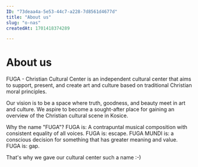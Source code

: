 ```yaml
---
ID: "73deaa4a-5e53-44c7-a228-7d8561d4677d"
title: "About us"
slug: "o-nas"
createdAt: 1701418374289

---
```

# About us
FUGA - Christian Cultural Center is an independent cultural center that aims to support, present, and create art and culture based on traditional Christian moral principles.

Our vision is to be a space where truth, goodness, and beauty meet in art and culture. We aspire to become a sought-after place for gaining an overview of the Christian cultural scene in Kosice.

Why the name "FUGA"?
FUGA is: A contrapuntal musical composition with consistent equality of all voices.
FUGA is: escape.
FUGA MUNDI is: a conscious decision for something that has greater meaning and value.
FUGA is: gap.

That's why we gave our cultural center such a name :-)